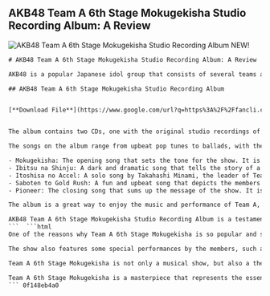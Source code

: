 ## AKB48 Team A 6th Stage Mokugekisha Studio Recording Album: A Review

 
![AKB48 Team A 6th Stage Mokugekisha Studio Recording Album NEW!](https://encrypted-tbn1.gstatic.com/images?q=tbn:ANd9GcS4tZdPoxIyGk1fs6QNG_az1sgtar6wK5nvkbllQHTa_WBKOKRyPq2rkMZh)

 ```html 
# AKB48 Team A 6th Stage Mokugekisha Studio Recording Album: A Review
 
AKB48 is a popular Japanese idol group that consists of several teams and sub-units. One of the teams is Team A, which has been performing its 6th stage show, Mokugekisha (Witness), since 2010. The show features 18 songs that showcase the talents and personalities of the members. In 2013, AKB48 released a studio recording album of the show, titled AKB48 Team A 6th Stage Mokugekisha Studio Recording Collection.
 
## AKB48 Team A 6th Stage Mokugekisha Studio Recording Album


[**Download File**](https://www.google.com/url?q=https%3A%2F%2Ffancli.com%2F2tKFcA&sa=D&sntz=1&usg=AOvVaw3m6-yesENc4LBIxGJcjotU)

 
The album contains two CDs, one with the original studio recordings of the songs, and another with live versions recorded during the show's performances. The album also includes a booklet with lyrics, photos, and comments from the members. The album is a must-have for fans of AKB48 and Team A, as it captures the energy and emotion of the stage show.
 
The songs on the album range from upbeat pop tunes to ballads, with themes such as love, friendship, ambition, and self-discovery. Some of the highlights are:
 
- Mokugekisha: The opening song that sets the tone for the show. It is a catchy and powerful song that expresses the determination of the members to be witnesses of their own lives and dreams.
- Ibitsu na Shinju: A dark and dramatic song that tells the story of a twisted love affair between a woman and a man who is already married. The song features strong vocals and a haunting melody.
- Itoshisa no Accel: A solo song by Takahashi Minami, the leader of Team A and AKB48. It is a heartfelt ballad that showcases her vocal skills and charisma.
- Saboten to Gold Rush: A fun and upbeat song that depicts the members as adventurers in search of gold in the desert. The song features a catchy chorus and a rap part by Shinoda Mariko.
- Pioneer: The closing song that sums up the message of the show. It is an inspiring and uplifting song that encourages the members and the audience to be pioneers of their own lives and futures.

The album is a great way to enjoy the music and performance of Team A, one of the most talented and diverse teams in AKB48. The album is available on various online platforms such as Spotify[^2^], Apple Music[^3^], and Amazon[^4^]. Fans can also purchase the DVD version of the show, which includes footage of the stage performances and behind-the-scenes clips[^1^].
 
AKB48 Team A 6th Stage Mokugekisha Studio Recording Album is a testament to the hard work and passion of Team A members, who have been performing this show for over a decade. It is also a tribute to their fans, who have been supporting them throughout their journey. The album is a must-listen for anyone who loves idol music and wants to witness the growth and evolution of Team A.
 ```  ```html 
One of the reasons why Team A 6th Stage Mokugekisha is so popular and successful is the chemistry and bond between the members. The show features various unit songs that highlight the different combinations and interactions of the members. For example, Ude wo Kunde is a song by Nakaya Sayaka, Maeda Atsuko, and Kuramochi Asuka, who are known as the "three musketeers" of Team A. The song is a cheerful and upbeat song that reflects their friendship and teamwork. Another example is Hoshi no Mukougawa, a song by Nakata Chisato, Kojima Haruna, Ota Aika, and Iwasa Misaki, who are known as the "four heavenly kings" of Team A. The song is a cute and catchy song that showcases their charm and personality.
 
The show also features some special performances by the members, such as Zenza Girls, a pre-show song by three selected members who are not part of the main cast. The song is a chance for the members to show their potential and appeal to the audience. Another special performance is I'm crying, a song by Maeda Atsuko, who was the center and ace of AKB48 until her graduation in 2012. The song is a emotional and powerful song that expresses her gratitude and farewell to the fans.
 
Team A 6th Stage Mokugekisha is not only a musical show, but also a theatrical show that incorporates drama, comedy, and action. The show has a storyline that revolves around the members being witnesses of a murder case that involves a mysterious pop star. The show has several plot twists and surprises that keep the audience engaged and entertained. The show also has some humorous and witty dialogues and skits that showcase the members' acting skills and sense of humor.
 
Team A 6th Stage Mokugekisha is a masterpiece that represents the essence and spirit of Team A and AKB48. It is a show that has been loved and praised by fans and critics alike for over a decade. It is a show that has made history and left a legacy in the idol industry. It is a show that every fan of AKB48 should watch and listen to at least once in their lifetime.
 ``` 0f148eb4a0
